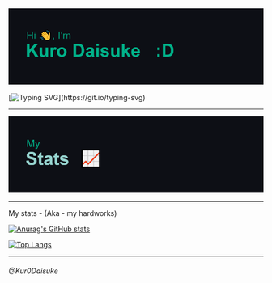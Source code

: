 <img src="https://github.com/Kur0Daisuke/Kur0Daisuke/blob/0d7edc41ba4c00858fc5ef9456baec048f6d7ea8/header.png" alt="just a programmer">

[![Typing SVG](https://readme-typing-svg.herokuapp.com?font=Fira+Code&duration=3000&pause=500&color=00F7AB&multiline=true&width=700&height=200&lines=%F0%9F%94%AD+I%E2%80%99m+currently+working+on+my+Html+Generator;%F0%9F%8C%B1+I%E2%80%99m+currently+learning+Unity+Game+Development;%F0%9F%91%AF+I%E2%80%99m+looking+to+collaborate+on+Javascript+projects;%F0%9F%A4%94+I%E2%80%99m+looking+for+help+with+my+financial+statement;%F0%9F%92%AC+Ask+me+about+how+I+code;%F0%9F%98%84+Pronouns%3A+He;%E2%9A%A1+Fun+fact%3A+The+more+you+code%2C+The+more+you+suffer.)](https://git.io/typing-svg)

____
<img src="https://github.com/Kur0Daisuke/Kur0Daisuke/blob/b3624ae1ef046a2b418ce1ccf46fcbf28feaf609/download%20(1).png" alt="My Stats">

___

<p style="font-color: lime;">My stats - (Aka - my hardworks)</p>

[![Anurag's GitHub stats](https://github-readme-stats.vercel.app/api?username=Kur0Daisuke&theme=gotham&show_icons=true&hide_border=true)](https://github.com/anuraghazra/github-readme-stats)

[![Top Langs](https://github-readme-stats.vercel.app/api/top-langs/?username=Kur0Daisuke&theme=gotham&layout=compact&show_icons=true&hide_border=true)](https://github.com/anuraghazra/github-readme-stats)
____

<h6>@Kur0Daisuke</h6>

